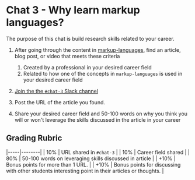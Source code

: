 # Chat 3 - Why learn markup languages?

The purpose of this chat is build research skills related to your career.

1. After going through the content in [markup-languages][2], find an article, blog post, or video that meets these criteria
    1. Created by a professional in your desired career field
    1. Related to how one of the concepts in `markup-languages` is used in your desired career field

1. [Join the the `#chat-3` Slack channel][1]
1. Post the URL of the article you found.
1. Share your desired career field and 50-100 words on why you think you will or won't leverage the skills discussed in the article in your career

## Grading Rubric

|-----|--------|
| 10% | URL shared in `#chat-3` |
| 10% | Career field shared |
| 80% | 50-100 words on leveraging skills discussed in article |
| +10% | Bonus points for more than 1 URL. |
| +10% | Bonus points for discussing with other students interesting point in their articles or thoughts. |

[//]: # (References)
[1]: https://itp175fa18.slack.com/messages/CCW60KN3W
[2]: https://itp-175-fa18.github.io/syllabus/markup-languages